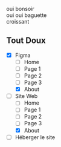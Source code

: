 oui bonsoir\
oui oui baguette\
croissant
## Tout Doux
- [X] Figma
  - [ ] Home
  - [ ] Page 1
  - [ ] Page 2
  - [ ] Page 3
  - [X] About
- [ ] Site Web
  - [ ] Home
  - [ ] Page 1
  - [ ] Page 2
  - [ ] Page 3
  - [X] About
- [ ] Héberger le site
